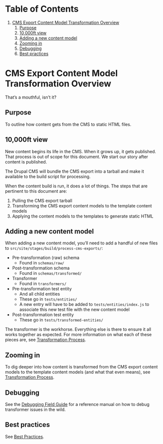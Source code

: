 
# Table of Contents

1.  [CMS Export Content Model Transformation Overview](#org452f1e3)
    1.  [Purpose](#orga07c918)
    2.  [10,000ft view](#orgaf4354e)
    3.  [Adding a new content model](#org77f88f4)
    4.  [Zooming in](#orgacd6399)
    5.  [Debugging](#org68c9208)
    6.  [Best practices](#orgc3b70c7)



<a id="org452f1e3"></a>

# CMS Export Content Model Transformation Overview

That&rsquo;s a mouthful, isn&rsquo;t it?


<a id="orga07c918"></a>

## Purpose

To outline how content gets from the CMS to static HTML files.


<a id="orgaf4354e"></a>

## 10,000ft view

New content begins its life in the CMS. When it grows up, it gets published.
That process is out of scope for this document. We start our story after content
is published.

The Drupal CMS will bundle the CMS export into a tarball and make it available to
the build script for processing.

When the content build is run, it does a lot of things. The steps that are
pertinent to this document are:

1.  Pulling the CMS export tarball
2.  Transforming the CMS export content models to the template
    content models
3.  Applying the content models to the templates to generate static HTML


<a id="org77f88f4"></a>

## Adding a new content model

When adding a new content model, you&rsquo;ll need to add a handful of new files to
`src/site/stages/build/process-cms-exports/`:

-   Pre-transformation (raw) schema
    -   Found in `schemas/raw/`
-   Post-transformation schema
    -   Found in `schemas/transformed/`
-   Transformer
    -   Found in `transformers/`
-   Pre-transformation test entity
    -   And all child entities
    -   These go in `tests/entities/`
    -   A new entry will have to be added to `tests/entities/index.js` to associate
        this new test file with the new content model
-   Post-transformation test entity
    -   These go in `tests/transformed-entities/`

The transformer is the workhorse. Everything else is there to ensure it all
works together as expected. For more information on what each of these pieces
are, see [Transformation Process](transformation-process.md).


<a id="orgacd6399"></a>

## Zooming in

To dig deeper into how content is transformed from the CMS export content models
to the template content models (and what that even means), see [Transformation Process](transformation-process.md).


<a id="org68c9208"></a>

## Debugging

See the [Debugging Field Guide](debugging-field-guide.md) for a reference manual on how to debug transformer
issues in the wild.


<a id="orgc3b70c7"></a>

## Best practices

See [Best Practices](best-practices.md).
